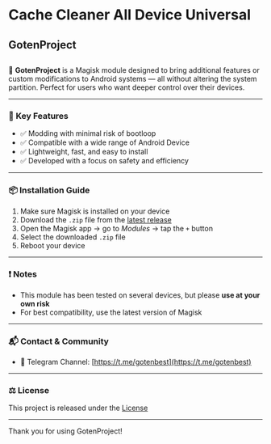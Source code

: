 # Cache Cleaner All Device Universal 
## GotenProject 
## 

🚀 **GotenProject** is a Magisk module designed to bring additional features or custom modifications to Android systems — all without altering the system partition. Perfect for users who want deeper control over their devices.

---

### 📌 Key Features

- ✅ Modding with minimal risk of bootloop  
- ✅ Compatible with a wide range of Android Device
- ✅ Lightweight, fast, and easy to install  
- ✅ Developed with a focus on safety and efficiency  

---

### 📦 Installation Guide

1. Make sure Magisk is installed on your device  
2. Download the `.zip` file from the [latest release](https://github.com/GotenAjje/CacheCleaner/releases)  
3. Open the Magisk app → go to *Modules* → tap the `+` button  
4. Select the downloaded `.zip` file  
5. Reboot your device  

---

### ❗ Notes

- This module has been tested on several devices, but please **use at your own risk**  
- For best compatibility, use the latest version of Magisk  

---

### 📬 Contact & Community

- 💬 Telegram Channel: [https://t.me/gotenbest](https://t.me/gotenbest)

---

### ⚖️ License

This project is released under the [License](https://github.com/GotenAjje/CacheCleane/blob/main/LICENSE)

---

Thank you for using GotenProject!
